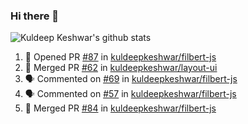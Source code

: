 ### Hi there 👋

<!--
**kuldeepkeshwar/kuldeepkeshwar** is a ✨ _special_ ✨ repository because its `README.md` (this file) appears on your GitHub profile.

Here are some ideas to get you started:

- 🔭 I’m currently working on ...
- 🌱 I’m currently learning ...
- 👯 I’m looking to collaborate on ...
- 🤔 I’m looking for help with ...
- 💬 Ask me about ...
- 📫 How to reach me: ...
- 😄 Pronouns: ...
- ⚡ Fun fact: ...
-->
![Kuldeep Keshwar's github stats](https://github-readme-stats.vercel.app/api?username=kuldeepkeshwar&show_icons=true)

<!--START_SECTION:activity-->
1. 💪 Opened PR [#87](https://github.com//kuldeepkeshwar/filbert-js/pull/87) in [kuldeepkeshwar/filbert-js](https://github.com//kuldeepkeshwar/filbert-js)
2. 🎉 Merged PR [#62](https://github.com//kuldeepkeshwar/layout-ui/pull/62) in [kuldeepkeshwar/layout-ui](https://github.com//kuldeepkeshwar/layout-ui)
3. 🗣 Commented on [#69](https://github.com//kuldeepkeshwar/filbert-js/issues/69) in [kuldeepkeshwar/filbert-js](https://github.com//kuldeepkeshwar/filbert-js)
4. 🗣 Commented on [#57](https://github.com//kuldeepkeshwar/filbert-js/issues/57) in [kuldeepkeshwar/filbert-js](https://github.com//kuldeepkeshwar/filbert-js)
5. 🎉 Merged PR [#84](https://github.com//kuldeepkeshwar/filbert-js/pull/84) in [kuldeepkeshwar/filbert-js](https://github.com//kuldeepkeshwar/filbert-js)
<!--END_SECTION:activity-->

